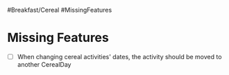#Breakfast/Cereal #MissingFeatures
# Missing Features
- [ ] When changing cereal activities' dates, the activity should be moved to another CerealDay